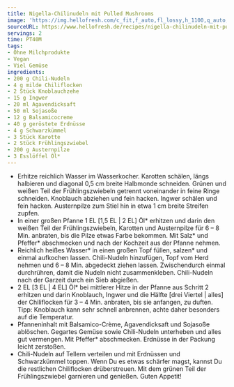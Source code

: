 ```yaml
---
title: Nigella-Chilinudeln mit Pulled Mushrooms
image: 'https://img.hellofresh.com/c_fit,f_auto,fl_lossy,h_1100,q_auto,w_2600/hellofresh_s3/image/nigella-chilinudeln-mit-pulled-mushrooms-1c0de9fc.jpg'
sourceURL: https://www.hellofresh.de/recipes/nigella-chilinudeln-mit-pulled-mushrooms-630cb6f1092f1e17fa00a91e
servings: 2
time: PT40M
tags:
- Ohne Milchprodukte
- Vegan
- Viel Gemüse
ingredients:
- 200 g Chili-Nudeln
- 4 g milde Chiliflocken
- 2 Stück Knoblauchzehe
- 15 g Ingwer
- 20 ml Agavendicksaft
- 50 ml Sojasoße
- 12 g Balsamicocreme
- 40 g geröstete Erdnüsse
- 4 g Schwarzkümmel
- 3 Stück Karotte
- 2 Stück Frühlingszwiebel
- 200 g Austernpilze
- 3 Esslöffel Öl*
---
```


- Erhitze reichlich Wasser im Wasserkocher.  Karotten schälen, längs halbieren und diagonal 0,5 cm breite Halbmonde schneiden.  Grünen und weißen Teil der Frühlingszwiebeln getrennt voneinander in feine Ringe schneiden.  Knoblauch abziehen und fein hacken.  Ingwer schälen und fein hacken.  Austernpilze zum Stiel hin in etwa 1 cm breite Streifen zupfen.
- In einer großen Pfanne 1 EL [1,5 EL | 2 EL] Öl\* erhitzen und darin den weißen Teil der Frühlingszwiebeln, Karotten und Austernpilze für 6 – 8 Min. anbraten, bis die Pilze etwas Farbe bekommen. Mit Salz\* und Pfeffer\* abschmecken und nach der Kochzeit aus der Pfanne nehmen.
- Reichlich heißes Wasser\* in einen großen Topf füllen, salzen\* und einmal aufkochen lassen. Chili-Nudeln hinzufügen, Topf vom Herd nehmen und 6 – 8 Min. abgedeckt ziehen lassen. Zwischendurch einmal durchrühren, damit die Nudeln nicht zusammenkleben. Chili-Nudeln nach der Garzeit durch ein Sieb abgießen.
- 2 EL [3 EL | 4 EL] Öl\* bei mittlerer Hitze in der Pfanne aus Schritt 2 erhitzen und darin Knoblauch, Ingwer und die Hälfte [drei Viertel | alles] der Chiliflocken für 3 – 4 Min. anbraten, bis sie anfangen, zu duften.  Tipp: Knoblauch kann sehr schnell anbrennen, achte daher besonders auf die Temperatur.
- Pfanneninhalt mit Balsamico-Crème, Agavendicksaft und Sojasoße ablöschen. Gegartes Gemüse sowie Chili-Nudeln unterheben und alles gut vermengen. Mit Pfeffer\* abschmecken.  Erdnüsse in der Packung leicht zerstoßen.
- Chili-Nudeln auf Tellern verteilen und mit Erdnüssen und Schwarzkümmel toppen. Wenn Du es etwas schärfer magst, kannst Du die restlichen Chiliflocken drüberstreuen. Mit dem grünen Teil der Frühlingszwiebel garnieren und genießen.  Guten Appetit!
